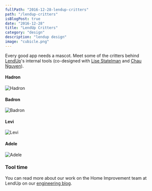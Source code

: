 ```yaml
---
fullPath: "2016-12-28-lendup-critters"
path: "/lendup-critters"
isBlogPost: true
date: "2016-12-28"
title: "LendUp Critters"
category: "design"
description: "lendup design"
image: "cubicle.png"
---
```


Every good app needs a mascot. Meet some of the critters behind [LendUp](https://www.lendup.com)'s internal tools (co-designed with [Lise Statelman](http://lisestatelman.com/) and [Chau Nguyen](https://www.linkedin.com/in/ctn017/)).

#### Hadron
![Hadron](./images/cubicle.png)

#### Badron
![Badron](./images/holodeck.png)

#### Levi
![Levi](./images/levi.png)

#### Adele
![Adele](./images/adele.png)

### Tool time

You can read more about our work on the Home Improvement team at LendUp on our [engineering blog](https://www.lendup.com/engineering/post/home-improvement).